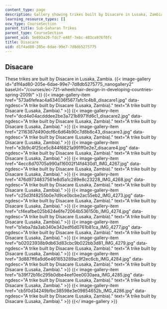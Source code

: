 ```yaml
---
content_type: page
description: Gallery showing trikes built by Disacare in Lusaka, Zambia.
learning_resource_types: []
ocw_type: CourseSection
parent_title: Sub-Saharan Trikes
parent_type: CourseSection
parent_uid: 5e893a20-fdc7-e48f-7ebc-483ca976f0fc
title: Disacare
uid: d1f4ad80-205e-6dae-99e7-7d8db5275775
---
```


Disacare
--------

These trikes are built by Disacare in Lusaka, Zambia.
{{< image-gallery id="d1f4ad80-205e-6dae-99e7-7d8db5275775_nanogallery2" baseUrl="/courses/ec-721-wheelchair-design-in-developing-countries-spring-2009/" >}}
{{< image-gallery-item href="573a6fefeac4a634036f5677afc1c4b8_disacare1.jpg" data-ngdesc="A trike built by Disacare (Lusaka, Zambia)." text="A trike built by Disacare (Lusaka, Zambia)." >}}
{{< image-gallery-item href="dcd4e04acdddee2be3a721b8971fd6c1_disacare2.jpg" data-ngdesc="A trike built by Disacare (Lusaka, Zambia)." text="A trike built by Disacare (Lusaka, Zambia)." >}}
{{< image-gallery-item href="2116387d490dcf6c6d64b90c7d8b8c43_disacare3.jpg" data-ngdesc="A trike built by Disacare (Lusaka, Zambia)." text="A trike built by Disacare (Lusaka, Zambia)." >}}
{{< image-gallery-item href="e3b9c4f25ce5c844f6821a991ff0e2e7_disacare4.jpg" data-ngdesc="A trike built by Disacare (Lusaka, Zambia)." text="A trike built by Disacare (Lusaka, Zambia)." >}}
{{< image-gallery-item href="4ecc8d70705a990a116002f14fd430d1_IMG_4267.jpg" data-ngdesc="A trike built by Disacare (Lusaka, Zambia)." text="A trike built by Disacare (Lusaka, Zambia)." >}}
{{< image-gallery-item href="476d9734837561e8d5a1c289e8c23228_IMG_4268.jpg" data-ngdesc="A trike built by Disacare (Lusaka, Zambia)." text="A trike built by Disacare (Lusaka, Zambia)." >}}
{{< image-gallery-item href="c25d3f48255b0e7d9ce0bcbe2ac55eb2_IMG_4273.jpg" data-ngdesc="A trike built by Disacare (Lusaka, Zambia)." text="A trike built by Disacare (Lusaka, Zambia)." >}}
{{< image-gallery-item href="cf4eafbe025b624e6fe72064b536150b_IMG_4274.jpg" data-ngdesc="A trike built by Disacare (Lusaka, Zambia)." text="A trike built by Disacare (Lusaka, Zambia)." >}}
{{< image-gallery-item href="b1eba7da3ab340e342edf6d0761b81ca_IMG_4277.jpg" data-ngdesc="A trike built by Disacare (Lusaka, Zambia)." text="A trike built by Disacare (Lusaka, Zambia)." >}}
{{< image-gallery-item href="b02023938b9db63d83cbc9b022bb3d81_IMG_4279.jpg" data-ngdesc="A trike built by Disacare (Lusaka, Zambia)." text="A trike built by Disacare (Lusaka, Zambia)." >}}
{{< image-gallery-item href="3d887ff6a9d6e461653289ac9f2ec6cb_IMG_4284.jpg" data-ngdesc="A trike built by Disacare (Lusaka, Zambia)." text="A trike built by Disacare (Lusaka, Zambia)." >}}
{{< image-gallery-item href="b39f72b16c295b0dbe4eef0ee0030aea_IMG_4285.jpg" data-ngdesc="A trike built by Disacare (Lusaka, Zambia)." text="A trike built by Disacare (Lusaka, Zambia)." >}}
{{< image-gallery-item href="cb5f0d34249bfbc38598e3e09854652b_IMG_4286.jpg" data-ngdesc="A trike built by Disacare (Lusaka, Zambia)." text="A trike built by Disacare (Lusaka, Zambia)." >}}
{{</ image-gallery >}}